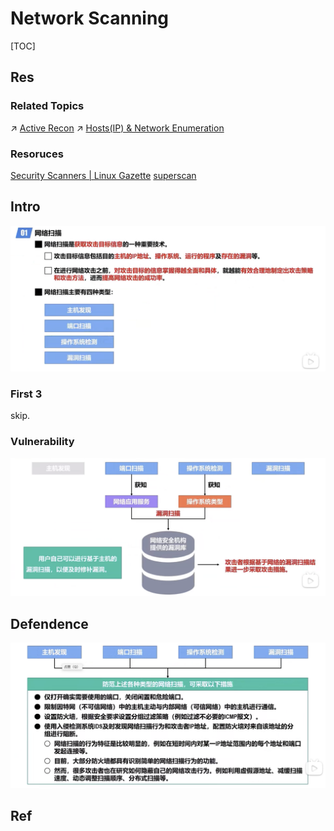 # Network Scanning

[TOC]



## Res
### Related Topics
↗ [Active Recon](../../../⛈️%20Risk%20Management/🐗%20Cybersecurity%20Threats%20&%20Attacks/🛰️%20Cyber%20Threat%20Intelligence%20(CTI)%20&%20Reconnaissance/Active%20Recon/Active%20Recon.md)
↗ [Hosts(IP) & Network Enumeration](../../../⛈️%20Risk%20Management/🐗%20Cybersecurity%20Threats%20&%20Attacks/🛰️%20Cyber%20Threat%20Intelligence%20(CTI)%20&%20Reconnaissance/Active%20Recon/Hosts(IP)%20&%20Network%20Enumeration.md)


### Resoruces
[Security Scanners | Linux Gazette](https://linuxgazette.net/issue57/sharma.html)
[superscan](https://sectools.org/tool/superscan/)



## Intro
![](../../../../../Assets/Pics/Screenshot%202023-04-01%20at%204.47.58%20PM.png)

### First 3
skip.


### Vulnerability
![](../../../../../Assets/Pics/Screenshot%202023-04-01%20at%205.04.03%20PM.png)



## Defendence
![](../../../../../Assets/Pics/Screenshot%202023-04-01%20at%205.04.16%20PM.png)



## Ref

